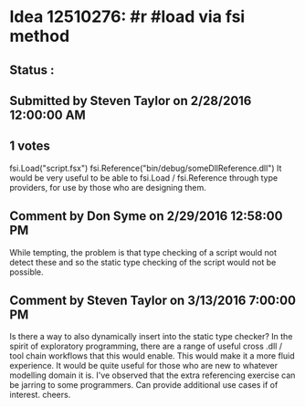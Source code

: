 # Idea 12510276: #r #load via fsi method #

## Status : 

## Submitted by Steven Taylor on 2/28/2016 12:00:00 AM

## 1 votes

fsi.Load("script.fsx")
fsi.Reference("bin/debug/someDllReference.dll")
It would be very useful to be able to fsi.Load / fsi.Reference through type providers, for use by those who are designing them.


## Comment by Don Syme on 2/29/2016 12:58:00 PM

While tempting, the problem is that type checking of a script would not detect these and so the static type checking of the script would not be possible.

## Comment by Steven Taylor on 3/13/2016 7:00:00 PM

Is there a way to also dynamically insert into the static type checker?
In the spirit of exploratory programming, there are a range of useful cross .dll / tool chain workflows that this would enable. This would make it a more fluid experience. It would be quite useful for those who are new to whatever modelling domain it is. I've observed that the extra referencing exercise can be jarring to some programmers. Can provide additional use cases if of interest.
cheers.
